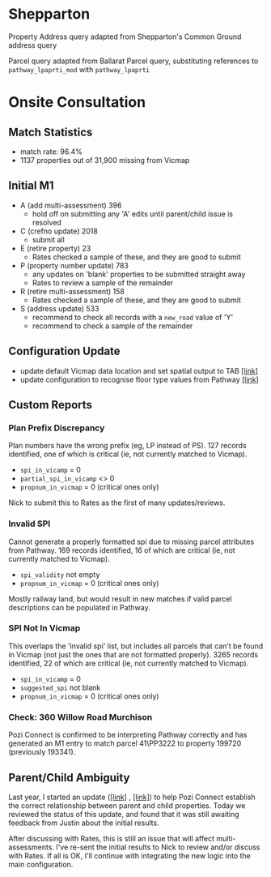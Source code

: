 # Shepparton

Property Address query adapted from Shepparton's Common Ground address query

Parcel query adapted from Ballarat Parcel query, substituting references to `pathway_lpaprti_mod` with `pathway_lpaprti`

# Onsite Consultation

## Match Statistics

* match rate: 96.4%
* 1137 properties out of 31,900 missing from Vicmap

## Initial M1

* A (add multi-assessment) 396
  * hold off on submitting any 'A' edits until parent/child issue is resolved
* C (crefno update) 2018
  * submit all
* E (retire property) 23
  * Rates checked a sample of these, and they are good to submit
* P (property number update) 783
  * any updates on 'blank' properties to be submitted straight away
  * Rates to review a sample of the remainder
* R (retire multi-assessment) 158
  * Rates checked a sample of these, and they are good to submit
* S (address update) 533
  * recommend to check all records with a `new_road` value of 'Y'
  * recommend to check a sample of the remainder

## Configuration Update

* update default Vicmap data location and set spatial output to TAB [[link]](https://github.com/groundtruth/PoziConnectConfig/commit/8c379ad723d2e71691d0de7b59d67a8b08f4c5b6)
* update configuration to recognise floor type values from Pathway [[link]](https://github.com/groundtruth/PoziConnectConfig/commit/b6ac439e7d8a4ebc9ada5f21a2b7842622a68669)

## Custom Reports

### Plan Prefix Discrepancy

Plan numbers have the wrong prefix (eg, LP instead of PS). 127 records identified, one of which is critical (ie, not currently matched to Vicmap).

* `spi_in_vicamp` = 0
* `partial_spi_in_vicamp` <> 0
* `propnum_in_vicmap` = 0 (critical ones only)

Nick to submit this to Rates as the first of many updates/reviews.

### Invalid SPI

Cannot generate a properly formatted spi due to missing parcel attributes from Pathway. 169 records identified, 16 of which are critical (ie, not currently matched to Vicmap).

* `spi_validity` not empty
* `propnum_in_vicmap` = 0 (critical ones only)

Mostly railway land, but would result in new matches if valid parcel descriptions can be populated in Pathway.

### SPI Not In Vicmap

This overlaps the 'invalid spi' list, but includes all parcels that can't be found in Vicmap (not just the ones that are not formatted properly). 3265 records identified,  22 of which are critical (ie, not currently matched to Vicmap).

* `spi_in_vicamp` = 0
* `suggested_spi` not blank
* `propnum_in_vicmap` = 0 (critical ones only)

### Check: 360 Willow Road Murchison

Pozi Connect is confirmed to be interpreting Pathway correctly and has generated an M1 entry to match parcel 41\PP3222 to property 199720 (previously 193341).

## Parent/Child Ambiguity

Last year, I started an update ([[link]](https://github.com/groundtruth/PoziConnectConfig/commit/0fe17975c78b8449707162ed2e60caca45755eeb) , [[link]](https://github.com/groundtruth/PoziConnectConfig/commit/c008ed9523f1ad32abbcd4096324972ac3a14e08)) to help Pozi Connect establish the correct relationship between parent and child properties. Today we reviewed the status of this update, and found that it was still awaiting feedback from Justin about the initial results.

After discussing with Rates, this is still an issue that will affect multi-assessments. I've re-sent the initial results to Nick to review and/or discuss with Rates. If all is OK, I'll continue with integrating the new logic into the main configuration.